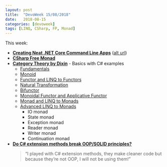 ```yaml
---
layout: post
title:  "DevoWeek 15/08/2018"
date:   2018-08-15
categories: [devoweek]
tags: [LINQ, CSharp, FP, Monad]
---
```


This week:

* **[Creating Neat .NET Core Command Line Apps](https://samyn.co/post/creating-neat-net-core-console-apps/)** ([alt url](https://gist.github.com/iamarcel/8047384bfbe9941e52817cf14a79dc34#orgheadline1))
* **[CSharp Free Monad](https://gist.github.com/louthy/524fbe8965d3a2aae1b576cdd8e971e4)**
* **[Category Theory by Dixin](https://weblogs.asp.net/dixin/Tags/Category%20Theory)** - Basics with C# examples
  * [Fundamentals](https://weblogs.asp.net/dixin/category-theory-via-csharp-1-fundamentals)
  * [Monoid](https://weblogs.asp.net/dixin/category-theory-via-csharp-2-monoid)
  * [Functor and LINQ to Functors](https://weblogs.asp.net/dixin/category-theory-via-csharp-3-functor-and-linq-to-functors)  
  * [Natural Transformation](https://weblogs.asp.net/dixin/category-theory-via-csharp-4-natural-transformation)
  * [Bifunctor](https://weblogs.asp.net/dixin/category-theory-via-csharp-5-bifunctor)
  * [Monoidal Functor and Applicative Functor](https://weblogs.asp.net/dixin/category-theory-via-csharp-6-monoidal-functor-and-applicative-functor)
  * [Monad and LINQ to Monads](https://weblogs.asp.net/dixin/category-theory-via-csharp-7-monad-and-linq-to-monads)
  * [Advanced LINQ to Monads](https://weblogs.asp.net/dixin/category-theory-via-csharp-8-more-linq-to-monads)
    * IO monad
    * State monad
    * Exception monad
    * Reader monad
    * Writer monad
    * Continuation monad
* **[Do C# extension methods break OOP/SOLID principles?](https://www.quora.com/Do-C-extension-methods-break-OOP-SOLID-principles)**
  > “I played with C# extension methods, they make cleaner code but because they’re not OOP, I will not be using them!”

